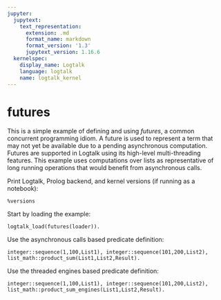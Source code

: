 ```yaml
---
jupyter:
  jupytext:
    text_representation:
      extension: .md
      format_name: markdown
      format_version: '1.3'
      jupytext_version: 1.16.6
  kernelspec:
    display_name: Logtalk
    language: logtalk
    name: logtalk_kernel
---
```


<!--
________________________________________________________________________

This file is part of Logtalk <https://logtalk.org/>  
SPDX-FileCopyrightText: 1998-2025 Paulo Moura <pmoura@logtalk.org>  
SPDX-License-Identifier: Apache-2.0

Licensed under the Apache License, Version 2.0 (the "License");
you may not use this file except in compliance with the License.
You may obtain a copy of the License at

    http://www.apache.org/licenses/LICENSE-2.0

Unless required by applicable law or agreed to in writing, software
distributed under the License is distributed on an "AS IS" BASIS,
WITHOUT WARRANTIES OR CONDITIONS OF ANY KIND, either express or implied.
See the License for the specific language governing permissions and
limitations under the License.
________________________________________________________________________
-->

# futures

This is a simple example of defining and using _futures_, a common concurrent
programming idiom. A future is used to represent a term that may not yet be
available due to a pending asynchronous computation. Futures are supported
in Logtalk using its high-level multi-threading features. This example uses
computations over lists as representative of long running operations that
would benefit from asynchronous calls.

Print Logtalk, Prolog backend, and kernel versions (if running as a notebook):

```logtalk
%versions
```

Start by loading the example:

```logtalk
logtalk_load(futures(loader)).
```

Use the asynchronous calls based predicate definition:

```logtalk
integer::sequence(1,100,List1), integer::sequence(101,200,List2), list_math::product_sum(List1,List2,Result).
```

<!--
Result = 76002500.
-->

Use the threaded engines based predicate definition:

```logtalk
integer::sequence(1,100,List1), integer::sequence(101,200,List2), list_math::product_sum_engines(List1,List2,Result).
```

<!--
Result = 76002500.
-->
